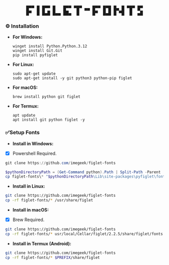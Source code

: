 
<pre align="center">
 █▀▀ █ █▀▀ █   █▀▀ ▀█▀ ▄▄ █▀▀ █▀█ █▄ █ ▀█▀ █▀ 
█▀  █ █▄█ █▄▄ ██▄  █     █▀  █▄█ █ ▀█  █  ▄█
</pre>

### **⚙️ Installation**
  - **For Windows:**

    ```
    winget install Python.Python.3.12
    winget install Git.Git
    pip install pyfiglet
    ```

  - **For Linux:**

    ```
    sudo apt-get update
    sudo apt-get install -y git python3 python-pip figlet
    ```

  - **For macOS:**

    ```
    brew install python git figlet
    ```

  - **For Termux:**

    ```
    apt update
    apt install git python figlet -y
    ```

### **✅Setup Fonts**

- **Install in Windows:**
* [x] Powershell Required.

```powershell
git clone https://github.com/imegeek/figlet-fonts

$pythonDirectoryPath = (Get-Command python).Path | Split-Path -Parent
cp figlet-fonts\* "$pythonDirectoryPath\Lib\site-packages\pyfiglet\fonts"
```

- **Install in Linux:**
```sh
git clone https://github.com/imegeek/figlet-fonts
cp -rf figlet-fonts/* /usr/share/figlet
```

- **Install in macOS:**
* [x] Brew Required.
```sh
git clone https://github.com/imegeek/figlet-fonts
cp -rf figlet-fonts/* usr/local/Cellar/figlet/2.2.5/share/figlet/fonts
```

- **Install in Termux (Android):**
```sh
git clone https://github.com/imegeek/figlet-fonts
cp -rf figlet-fonts/* $PREFIX/share/figlet
```
